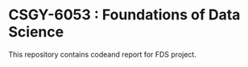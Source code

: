 # CSGY-6053 : Foundations of Data Science

This repository contains codeand report for FDS project.
